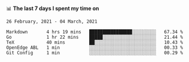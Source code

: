 <!--
### Hi there 👋

- 🤔 I was learning formal verification with Coq formally, but want to **build things** now.
- 😬 I am broadly interested in **computer systems** and **programming languages** (just a beginner 🥺).
- 🤩 (I hope I can) code for fun!

<img src="https://github-readme-stats.vercel.app/api?username=xxchan&show_icons=true&icon_color=0366d6&text_color=24292e&bg_color=ffffff&hide_title=true" />

---
-->


📊 **The last 7 days I spent my time on** 

<!--START_SECTION:waka-->
```text
26 February, 2021 - 04 March, 2021

Markdown       4 hrs 19 mins   ████████████████░░░░░░░░░   67.34 % 
Go             1 hr 22 mins    █████░░░░░░░░░░░░░░░░░░░░   21.44 % 
TeX            40 mins         ██░░░░░░░░░░░░░░░░░░░░░░░   10.43 % 
OpenEdge ABL   1 min           ░░░░░░░░░░░░░░░░░░░░░░░░░   00.33 % 
Git Config     1 min           ░░░░░░░░░░░░░░░░░░░░░░░░░   00.29 %
```
<!--END_SECTION:waka-->

<!--
**xxchan/xxchan** is a ✨ _special_ ✨ repository because its `README.md` (this file) appears on your GitHub profile.

Here are some ideas to get you started:

- 🔭 I’m currently working on ...
- 🌱 I’m currently learning ...
- 👯 I’m looking to collaborate on ...
- 🤔 I’m looking for help with ...
- 💬 Ask me about ...
- 📫 How to reach me: ...
- 😄 Pronouns: ...
- ⚡ Fun fact: ...
-->
